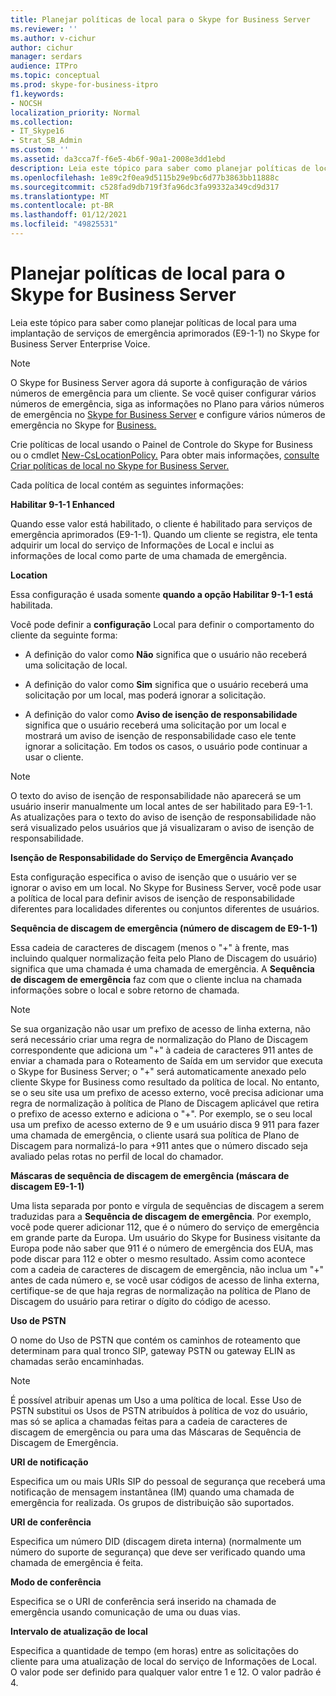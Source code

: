 ```yaml
---
title: Planejar políticas de local para o Skype for Business Server
ms.reviewer: ''
ms.author: v-cichur
author: cichur
manager: serdars
audience: ITPro
ms.topic: conceptual
ms.prod: skype-for-business-itpro
f1.keywords:
- NOCSH
localization_priority: Normal
ms.collection:
- IT_Skype16
- Strat_SB_Admin
ms.custom: ''
ms.assetid: da3cca7f-f6e5-4b6f-90a1-2008e3dd1ebd
description: Leia este tópico para saber como planejar políticas de local para uma implantação de serviços de emergência aprimorados (E9-1-1) no Skype for Business Server Enterprise Voice.
ms.openlocfilehash: 1e89c2f0ea9d5115b29e9bc6d77b3863bb11888c
ms.sourcegitcommit: c528fad9db719f3fa96dc3fa99332a349cd9d317
ms.translationtype: MT
ms.contentlocale: pt-BR
ms.lasthandoff: 01/12/2021
ms.locfileid: "49825531"
---
```

# <a name="plan-location-policies-for-skype-for-business-server"></a>Planejar políticas de local para o Skype for Business Server
 
Leia este tópico para saber como planejar políticas de local para uma implantação de serviços de emergência aprimorados (E9-1-1) no Skype for Business Server Enterprise Voice. 
  
> [!NOTE]
> O Skype for Business Server agora dá suporte à configuração de vários números de emergência para um cliente. Se você quiser configurar vários números de emergência, siga as informações no Plano para vários números de emergência no [Skype for Business Server](multiple-emergency-numbers.md) e configure vários números de emergência no Skype for [Business.](../../deploy/deploy-enterprise-voice/configure-multiple-emergency-numbers.md) 
  
Crie políticas de local usando o Painel de Controle do Skype for Business ou o cmdlet [New-CsLocationPolicy.](https://docs.microsoft.com/powershell/module/skype/new-cslocationpolicy?view=skype-ps) Para obter mais informações, [consulte Criar políticas de local no Skype for Business Server.](../../deploy/deploy-enterprise-voice/create-location-policies.md)
  
Cada política de local contém as seguintes informações:
  
 **Habilitar 9-1-1 Enhanced**
  
Quando esse valor está habilitado, o cliente é habilitado para serviços de emergência aprimorados (E9-1-1). Quando um cliente se registra, ele tenta adquirir um local do serviço de Informações de Local e inclui as informações de local como parte de uma chamada de emergência.
  
 **Location**
  
Essa configuração é usada somente **quando a opção Habilitar 9-1-1 está** habilitada.
  
Você pode definir a **configuração** Local para definir o comportamento do cliente da seguinte forma:
  
- A definição do valor como **Não** significa que o usuário não receberá uma solicitação de local.
    
- A definição do valor como **Sim** significa que o usuário receberá uma solicitação por um local, mas poderá ignorar a solicitação.
    
- A definição do valor como **Aviso de isenção de responsabilidade** significa que o usuário receberá uma solicitação por um local e mostrará um aviso de isenção de responsabilidade caso ele tente ignorar a solicitação. Em todos os casos, o usuário pode continuar a usar o cliente.
    
> [!NOTE]
> O texto do aviso de isenção de responsabilidade não aparecerá se um usuário inserir manualmente um local antes de ser habilitado para E9-1-1. As atualizações para o texto do aviso de isenção de responsabilidade não será visualizado pelos usuários que já visualizaram o aviso de isenção de responsabilidade. 
  
 **Isenção de Responsabilidade do Serviço de Emergência Avançado**
  
Esta configuração especifica o aviso de isenção que o usuário ver se ignorar o aviso em um local. No Skype for Business Server, você pode usar a política de local para definir avisos de isenção de responsabilidade diferentes para localidades diferentes ou conjuntos diferentes de usuários.
  
 **Sequência de discagem de emergência (número de discagem de E9-1-1)**
  
Essa cadeia de caracteres de discagem (menos o "+" à frente, mas incluindo qualquer normalização feita pelo Plano de Discagem do usuário) significa que uma chamada é uma chamada de emergência. A **Sequência de discagem de emergência** faz com que o cliente inclua na chamada informações sobre o local e sobre retorno de chamada.
  
> [!NOTE]
> Se sua organização não usar um prefixo de acesso de linha externa, não será necessário criar uma regra de normalização do Plano de Discagem correspondente que adiciona um "+" à cadeia de caracteres 911 antes de enviar a chamada para o Roteamento de Saída em um servidor que executa o Skype for Business Server; o "+" será automaticamente anexado pelo cliente Skype for Business como resultado da política de local. No entanto, se o seu site usa um prefixo de acesso externo, você precisa adicionar uma regra de normalização à política de Plano de Discagem aplicável que retira o prefixo de acesso externo e adiciona o "+". Por exemplo, se o seu local usa um prefixo de acesso externo de 9 e um usuário disca 9 911 para fazer uma chamada de emergência, o cliente usará sua política de Plano de Discagem para normalizá-lo para +911 antes que o número discado seja avaliado pelas rotas no perfil de local do chamador. 
  
 **Máscaras de sequência de discagem de emergência (máscara de discagem E9-1-1)**
  
Uma lista separada por ponto e vírgula de sequências de discagem a serem traduzidas para a **Sequência de discagem de emergência**. Por exemplo, você pode querer adicionar 112, que é o número do serviço de emergência em grande parte da Europa. Um usuário do Skype for Business visitante da Europa pode não saber que 911 é o número de emergência dos EUA, mas pode discar para 112 e obter o mesmo resultado. Assim como acontece com a cadeia de caracteres de discagem de emergência, não inclua um "+" antes de cada número e, se você usar códigos de acesso de linha externa, certifique-se de que haja regras de normalização na política de Plano de Discagem do usuário para retirar o dígito do código de acesso.
  
 **Uso de PSTN**
  
O nome do Uso de PSTN que contém os caminhos de roteamento que determinam para qual tronco SIP, gateway PSTN ou gateway ELIN as chamadas serão encaminhadas.
  
> [!NOTE]
> É possível atribuir apenas um Uso a uma política de local. Esse Uso de PSTN substitui os Usos de PSTN atribuídos à política de voz do usuário, mas só se aplica a chamadas feitas para a cadeia de caracteres de discagem de emergência ou para uma das Máscaras de Sequência de Discagem de Emergência. 
  
 **URI de notificação**
  
Especifica um ou mais URIs SIP do pessoal de segurança que receberá uma notificação de mensagem instantânea (IM) quando uma chamada de emergência for realizada. Os grupos de distribuição são suportados.
  
 **URI de conferência**
  
Especifica um número DID (discagem direta interna) (normalmente um número do suporte de segurança) que deve ser verificado quando uma chamada de emergência é feita. 
  
 **Modo de conferência**
  
Especifica se o URI de conferência será inserido na chamada de emergência usando comunicação de uma ou duas vias. 
  
 **Intervalo de atualização de local**
  
Especifica a quantidade de tempo (em horas) entre as solicitações do cliente para uma atualização de local do serviço de Informações de Local. O valor pode ser definido para qualquer valor entre 1 e 12. O valor padrão é 4.
  

